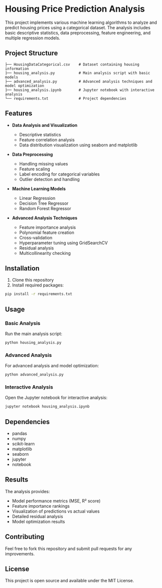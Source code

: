 # Housing Price Prediction Analysis

This project implements various machine learning algorithms to analyze and predict housing prices using a categorical dataset. The analysis includes basic descriptive statistics, data preprocessing, feature engineering, and multiple regression models.

## Project Structure

```
├── HousingDataCategorical.csv    # Dataset containing housing information
├── housing_analysis.py           # Main analysis script with basic models
├── advanced_analysis.py          # Advanced analysis techniques and model optimization
├── housing_analysis.ipynb        # Jupyter notebook with interactive analysis
└── requirements.txt              # Project dependencies
```

## Features

- **Data Analysis and Visualization**
  - Descriptive statistics
  - Feature correlation analysis
  - Data distribution visualization using seaborn and matplotlib

- **Data Preprocessing**
  - Handling missing values
  - Feature scaling
  - Label encoding for categorical variables
  - Outlier detection and handling

- **Machine Learning Models**
  - Linear Regression
  - Decision Tree Regressor
  - Random Forest Regressor

- **Advanced Analysis Techniques**
  - Feature importance analysis
  - Polynomial feature creation
  - Cross-validation
  - Hyperparameter tuning using GridSearchCV
  - Residual analysis
  - Multicollinearity checking

## Installation

1. Clone this repository
2. Install required packages:
```bash
pip install -r requirements.txt
```

## Usage

### Basic Analysis
Run the main analysis script:
```bash
python housing_analysis.py
```

### Advanced Analysis
For advanced analysis and model optimization:
```bash
python advanced_analysis.py
```

### Interactive Analysis
Open the Jupyter notebook for interactive analysis:
```bash
jupyter notebook housing_analysis.ipynb
```

## Dependencies

- pandas
- numpy
- scikit-learn
- matplotlib
- seaborn
- jupyter
- notebook

## Results

The analysis provides:
- Model performance metrics (MSE, R² score)
- Feature importance rankings
- Visualization of predictions vs actual values
- Detailed residual analysis
- Model optimization results

## Contributing

Feel free to fork this repository and submit pull requests for any improvements.

## License

This project is open source and available under the MIT License.
